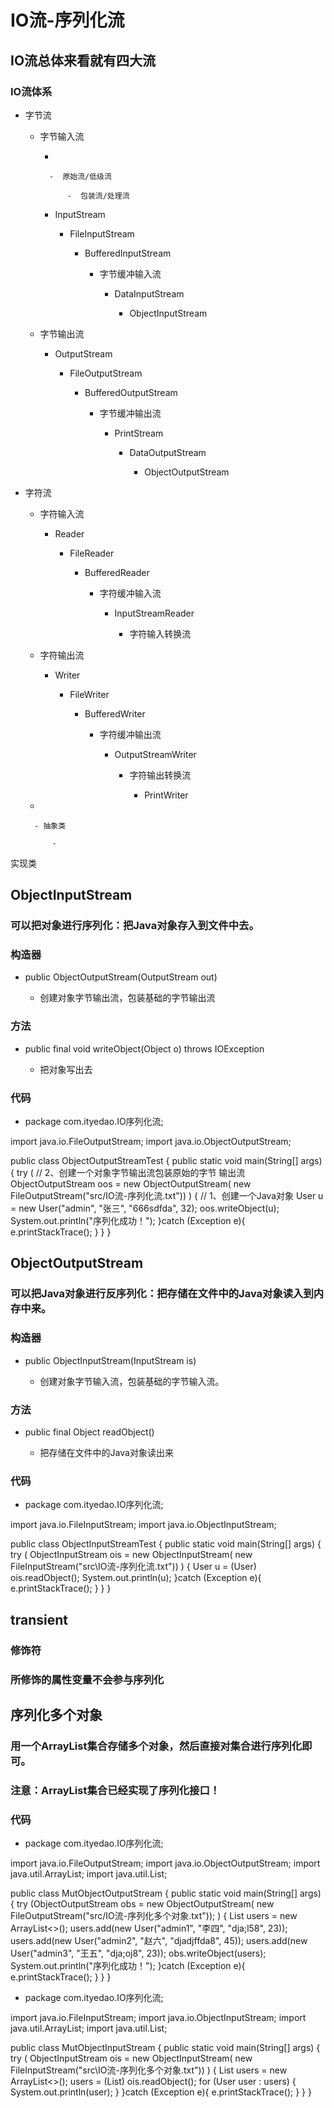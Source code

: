 # IO流-序列化流

## IO流总体来看就有四大流

### IO流体系

- 字节流

	- 字节输入流

		- 

			-  原始流/低级流

				-  包装流/处理流

		- InputStream

			- FileInputStream

				- BufferedInputStream 

					- 字节缓冲输入流

						- DataInputStream

							- ObjectInputStream

	- 字节输出流

		- OutputStream 

			- FileOutputStream

				- BufferedOutputStream

					- 字节缓冲输出流

						- PrintStream

							- DataOutputStream

								- ObjectOutputStream

- 字符流

	- 字符输入流

		- Reader

			- FileReader

				- BufferedReader

					- 字符缓冲输入流

						- InputStreamReader

							- 字符输入转换流

	- 字符输出流

		- Writer

			- FileWriter

				- BufferedWriter

					- 字符缓冲输出流

						- OutputStreamWriter

							- 字符输出转换流

								- PrintWriter

	-  

		- 抽象类

			- 



实现类





## ObjectInputStream

### 可以把对象进行序列化：把Java对象存入到文件中去。

### 构造器

- public ObjectOutputStream(OutputStream out)

	- 创建对象字节输出流，包装基础的字节输出流

### 方法

- public final void writeObject(Object o) throws IOException

	- 把对象写出去

### 代码

-  package com.ityedao.IO序列化流;

import java.io.FileOutputStream;
import java.io.ObjectOutputStream;

public class ObjectOutputStreamTest {
    public static void main(String[] args) {
        try (
                // 2、创建一个对象字节输出流包装原始的字节 输出流
                ObjectOutputStream oos = new
                        ObjectOutputStream(
                                new FileOutputStream("src/IO流-序列化流.txt"))
        ) {
            // 1、创建一个Java对象
            User u = new User("admin", "张三", "666sdfda", 32);
            oos.writeObject(u);
            System.out.println("序列化成功！");
        }catch (Exception e){
            e.printStackTrace();
        }
    }
}


## ObjectOutputStream

### 可以把Java对象进行反序列化：把存储在文件中的Java对象读入到内存中来。

### 构造器

- public ObjectInputStream(InputStream is)

	- 创建对象字节输入流，包装基础的字节输入流。

### 方法

- public final Object readObject()

	- 把存储在文件中的Java对象读出来

### 代码

-  package com.ityedao.IO序列化流;

import java.io.FileInputStream;
import java.io.ObjectInputStream;

public class ObjectInputStreamTest {
    public static void main(String[] args) {
        try (
                ObjectInputStream ois =
                        new ObjectInputStream(
                                new FileInputStream("src\\IO流-序列化流.txt"))
        ) {
            User u = (User) ois.readObject();
            System.out.println(u);
        }catch (Exception e){
            e.printStackTrace();
        }
    }
}


## transient

### 修饰符

### 所修饰的属性变量不会参与序列化

## 序列化多个对象

### 用一个ArrayList集合存储多个对象，然后直接对集合进行序列化即可。

### 注意：ArrayList集合已经实现了序列化接口！

### 代码

-  package com.ityedao.IO序列化流;

import java.io.FileOutputStream;
import java.io.ObjectOutputStream;
import java.util.ArrayList;
import java.util.List;

public class MutObjectOutputStream {
    public static void main(String[] args) {
        try (ObjectOutputStream obs =
                     new ObjectOutputStream(
                             new FileOutputStream("src/IO流-序列化多个对象.txt"));
        ) {
            List<User> users = new ArrayList<>();
            users.add(new User("admin1", "李四", "dja;l58", 23));
            users.add(new User("admin2", "赵六", "djadjffda8", 45));
            users.add(new User("admin3", "王五", "dja;oj8", 23));
            obs.writeObject(users);
            System.out.println("序列化成功！");
        }catch (Exception e){
            e.printStackTrace();
        }
    }
}

-  package com.ityedao.IO序列化流;

import java.io.FileInputStream;
import java.io.ObjectInputStream;
import java.util.ArrayList;
import java.util.List;

public class MutObjectInputStream {
    public static void main(String[] args) {
        try (
                ObjectInputStream ois =
                        new ObjectInputStream(
                                new FileInputStream("src\\IO流-序列化多个对象.txt"))
        ) {
            List<User> users = new ArrayList<>();
            users = (List<User>) ois.readObject();
            for (User user : users) {
                System.out.println(user);
            }
        }catch (Exception e){
            e.printStackTrace();
        }
    }
}



